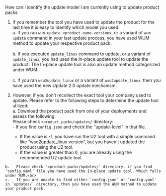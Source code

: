 How can I identify the update model I am currently using to update product packs<br>

1.   If you remember the tool you have used to update the product for the last time it is easy to identify which model you used.<br>
    a.   If you ran `wum update <product-name-version>`, or a variant of `wum update` command in your last update process, you have used WUM method to update your respective product pack.<br><br>
    b.   If you executed `update_linux` command to update, or a variant of `update_linux`, you had used the In-place update tool to update the product. The In-place update tool is also an update method categorized under
WUM.<br><br>
    c.  If you ran `wso2update_linux` or a variant of `wso2update_linux`, then you have used the new Update 2.0 update mechanism.<br>

2.   However, if you don’t recollect the exact tool your company used to update. Please refer to the following steps to determine the update tool utilized:<br>
    a.   Download the product pack from one of your deployments and assess the following:<br>
        Please check `<product-pack>/updates/` directory:<br>
    -   If you find `config.json` and check the “update-level” in that file.<br>
        -   If the value is -1, you have run the U2 tool with a simple command like “wso2update_linux version”, but you haven’t updated the product using the U2 tool.  
        -   If the value is greater than 0, you are already using the recommended U2 update tool.<br>
    
    b.   Please check `<product-pack>/updates/` directory, if you find ‘config.yaml’ file you have used the In-place update tool. Which falls under WUM.<br>  
    c.   If you are unable to find either `config.json` or `config.yaml` in `updates/` directory, then you have used the WUM method to update your product pack.
